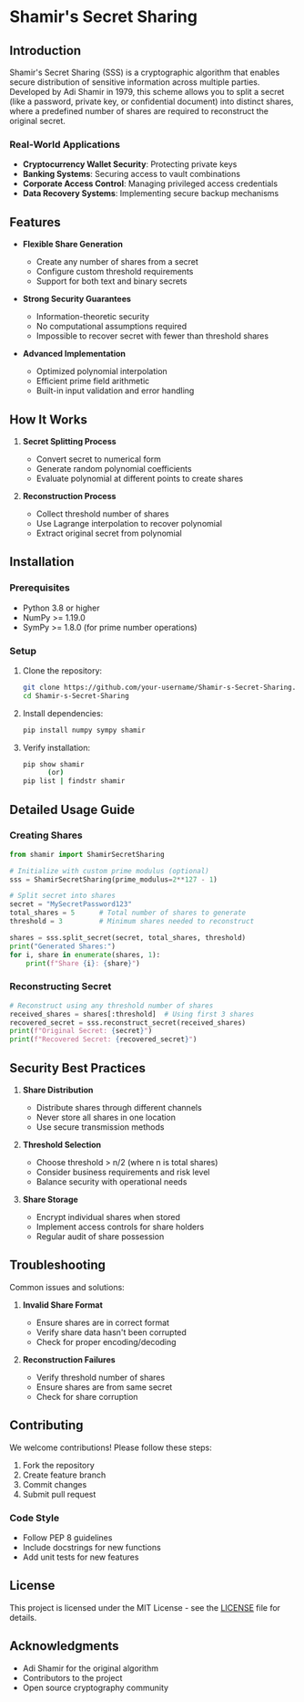 # Shamir's Secret Sharing

## Introduction
Shamir's Secret Sharing (SSS) is a cryptographic algorithm that enables secure distribution of sensitive information across multiple parties. Developed by Adi Shamir in 1979, this scheme allows you to split a secret (like a password, private key, or confidential document) into distinct shares, where a predefined number of shares are required to reconstruct the original secret.

### Real-World Applications
- **Cryptocurrency Wallet Security**: Protecting private keys
- **Banking Systems**: Securing access to vault combinations
- **Corporate Access Control**: Managing privileged access credentials
- **Data Recovery Systems**: Implementing secure backup mechanisms

## Features
- **Flexible Share Generation**
  - Create any number of shares from a secret
  - Configure custom threshold requirements
  - Support for both text and binary secrets
  
- **Strong Security Guarantees**
  - Information-theoretic security
  - No computational assumptions required
  - Impossible to recover secret with fewer than threshold shares
  
- **Advanced Implementation**
  - Optimized polynomial interpolation
  - Efficient prime field arithmetic
  - Built-in input validation and error handling

## How It Works
1. **Secret Splitting Process**
   - Convert secret to numerical form
   - Generate random polynomial coefficients
   - Evaluate polynomial at different points to create shares

2. **Reconstruction Process**
   - Collect threshold number of shares
   - Use Lagrange interpolation to recover polynomial
   - Extract original secret from polynomial

## Installation
### Prerequisites
- Python 3.8 or higher
- NumPy >= 1.19.0
- SymPy >= 1.8.0 (for prime number operations)

### Setup
1. Clone the repository:
   ```sh
   git clone https://github.com/your-username/Shamir-s-Secret-Sharing.git
   cd Shamir-s-Secret-Sharing
   ```

2. Install dependencies:
   ```sh
   pip install numpy sympy shamir
   ```

3. Verify installation:
   ```sh
   pip show shamir
         (or)
   pip list | findstr shamir
   ```

## Detailed Usage Guide
### Creating Shares
```python
from shamir import ShamirSecretSharing

# Initialize with custom prime modulus (optional)
sss = ShamirSecretSharing(prime_modulus=2**127 - 1)

# Split secret into shares
secret = "MySecretPassword123"
total_shares = 5      # Total number of shares to generate
threshold = 3         # Minimum shares needed to reconstruct

shares = sss.split_secret(secret, total_shares, threshold)
print("Generated Shares:")
for i, share in enumerate(shares, 1):
    print(f"Share {i}: {share}")
```

### Reconstructing Secret
```python
# Reconstruct using any threshold number of shares
received_shares = shares[:threshold]  # Using first 3 shares
recovered_secret = sss.reconstruct_secret(received_shares)
print(f"Original Secret: {secret}")
print(f"Recovered Secret: {recovered_secret}")
```

## Security Best Practices
1. **Share Distribution**
   - Distribute shares through different channels
   - Never store all shares in one location
   - Use secure transmission methods

2. **Threshold Selection**
   - Choose threshold > n/2 (where n is total shares)
   - Consider business requirements and risk level
   - Balance security with operational needs

3. **Share Storage**
   - Encrypt individual shares when stored
   - Implement access controls for share holders
   - Regular audit of share possession

## Troubleshooting
Common issues and solutions:

1. **Invalid Share Format**
   - Ensure shares are in correct format
   - Verify share data hasn't been corrupted
   - Check for proper encoding/decoding

2. **Reconstruction Failures**
   - Verify threshold number of shares
   - Ensure shares are from same secret
   - Check for share corruption

## Contributing
We welcome contributions! Please follow these steps:

1. Fork the repository
2. Create feature branch
3. Commit changes
4. Submit pull request

### Code Style
- Follow PEP 8 guidelines
- Include docstrings for new functions
- Add unit tests for new features

## License
This project is licensed under the MIT License - see the [LICENSE](LICENSE) file for details.

## Acknowledgments
- Adi Shamir for the original algorithm
- Contributors to the project
- Open source cryptography community

